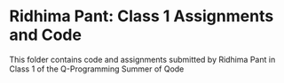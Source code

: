 # Ridhima Pant: Class 1 Assignments and Code
This folder contains code and assignments submitted by Ridhima Pant in Class 1 of the Q-Programming Summer of Qode